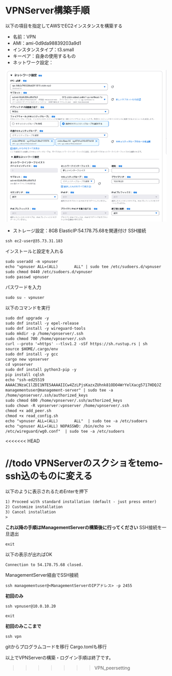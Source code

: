 # VPNServer構築手順
以下の項目を指定してAWSでEC2インスタンスを構築する
* 名前：VPN
* AMI：ami-0d9da98839203a9d1
* インスタンスタイプ：t3.small
* キーペア：自身の使用するもの
* ネットワーク設定：

![alt text](image-3.png)

* ストレージ設定：8GB
ElasticIP:54.178.75.68を関連付け
SSH接続
```
ssh ec2-user@35.73.31.183
```
インストールと設定を入れる
```
sudo useradd -m vpnuser
echo "vpnuser ALL=(ALL)       ALL" | sudo tee /etc/sudoers.d/vpnuser
sudo chmod 0440 /etc/sudoers.d/vpnuser
sudo passwd vpnuser
```
パスワードを入力
```
sudo su - vpnuser 
```
以下のコマンドを実行
```
sudo dnf upgrade -y
sudo dnf install -y epel-release
sudo dnf install -y wireguard-tools
sudo mkdir -p /home/vpnserver/.ssh
sudo chmod 700 /home/vpnserver/.ssh
curl --proto '=https' --tlsv1.2 -sSf https://sh.rustup.rs | sh
source $HOME/.cargo/env
sudo dnf install -y gcc
cargo new vpnserver
cd vpnserver
sudo dnf install python3-pip -y
pip install cqlsh
echo "ssh-ed25519 AAAAC3NzaC1lZDI1NTE5AAAAIICw4ZzLPjsKazxZUhnk81ODO4WrYelXacg5717HDQJZ managementuser@management-server" | sudo tee -a /home/vpnserver/.ssh/authorized_keys
sudo chmod 600 /home/vpnserver/.ssh/authorized_keys
sudo chown -R vpnserver:vpnserver /home/vpnserver/.ssh
chmod +x add_peer.sh 
chmod +x read_config.sh
echo "vpnuser ALL=(ALL)       ALL"  | sudo tee -a /etc/sudoers
echo "vpnuser ALL=(ALL) NOPASSWD: /bin/echo >> /etc/wireguard/wg0.conf"  | sudo tee -a /etc/sudoers
```
<<<<<<< HEAD

//todo VPNServerのスクショをtemo-ssh込のものに変える
=======
以下のように表示されるためEnterを押下
```
1) Proceed with standard installation (default - just press enter)
2) Customize installation
3) Cancel installation
>
```
**これ以降の手順はManagementServerの構築後に行ってください**
SSH接続を一旦退出
```
exit
```
以下の表示が出ればOK
```
Connection to 54.178.75.68 closed.
```
ManagementServer経由でSSH接続
```
ssh managementuser@<ManagementServerのIPアドレス> -p 2455
```
**初回のみ**
```
ssh vpnuser@10.0.10.20
```
```
exit
```
**初回のみここまで**
```
ssh vpn
```
gitからプログラムコードを移行
Cargo.tomlも移行


以上でVPNServerの構築・ログイン手順は終了です。
>>>>>>> VPN_peersetting
